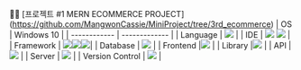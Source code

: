 📌📎 [프로젝트 #1  MERN ECOMMERCE PROJECT] (https://github.com/MangwonCassie/MiniProject/tree/3rd_ecommerce)
| OS           | Windows 10    |
| ------------ | ------------- |
| Language     | <img src="https://img.shields.io/badge/JavaScript-F7DF1E?style=for-the-badge&logo=javascript&logoColor=white">   |
| IDE          | <img src="https://img.shields.io/badge/intellijidea-000000?style=for-the-badge&logo=intellijidea&logoColor=white"> <img src="https://img.shields.io/badge/VisualStudio-007ACC?style=for-the-badge&logo=visualstudio&logoColor=white">  |
| Framework    |  <img src="https://img.shields.io/badge/Redux- 764ABC?style=for-the-badge&logo=redux&logoColor=white"><img src="https://img.shields.io/badge/Reduxtoolkit- 764ABC?style=for-the-badge&logo=reduxtoolkit&logoColor=white"><img src="https://img.shields.io/badge/Reduxpersist-000000?style=for-the-badge&logo=reduxpersist&logoColor=white">|
| Database     |  <img src="https://img.shields.io/badge/MongoDB-47A248?style=for-the-badge&logo=mongoDB&logoColor=white">  |
| Frontend     |<img src="https://img.shields.io/badge/styledcomponents-61DAFB?style=for-the-badge&logo=styledcomponents&logoColor=white"> |
| Library      |<img src="https://img.shields.io/badge/REACT-61DAFB?style=for-the-badge&logo=react&logoColor=white">  |
| API          | <img src="https://img.shields.io/badge/Postman-FF6C37?style=for-the-badge&logo=Postman&logoColor=white">  |
| Server       | <img src="https://img.shields.io/badge/MongoDB-47A248?style=for-the-badge&logo=MongoDB&logoColor=white">   |
| Version Control        | <img src="https://img.shields.io/badge/GitHub-181717?style=for-the-badge&logo=GitHub&logoColor=white">  |
